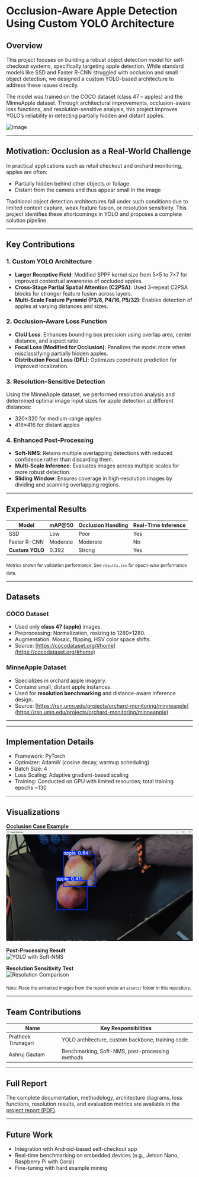 # Occlusion-Aware Apple Detection Using Custom YOLO Architecture

## Overview

This project focuses on building a robust object detection model for self-checkout systems, specifically targeting apple detection. While standard models like SSD and Faster R-CNN struggled with occlusion and small object detection, we designed a custom YOLO-based architecture to address these issues directly.

The model was trained on the COCO dataset (class 47 – apples) and the MinneApple dataset. Through architectural improvements, occlusion-aware loss functions, and resolution-sensitive analysis, this project improves YOLO’s reliability in detecting partially hidden and distant apples.

![image](https://github.com/user-attachments/assets/b5dcf098-731f-4cab-84a0-28646690da48)

---

## Motivation: Occlusion as a Real-World Challenge

In practical applications such as retail checkout and orchard monitoring, apples are often:

- Partially hidden behind other objects or foliage
- Distant from the camera and thus appear small in the image

Traditional object detection architectures fail under such conditions due to limited context capture, weak feature fusion, or resolution sensitivity. This project identifies these shortcomings in YOLO and proposes a complete solution pipeline.

---

## Key Contributions

### 1. Custom YOLO Architecture

- **Larger Receptive Field**: Modified SPPF kernel size from 5×5 to 7×7 for improved contextual awareness of occluded apples.
- **Cross-Stage Partial Spatial Attention (C2PSA)**: Used 3-repeat C2PSA blocks for stronger feature fusion across layers.
- **Multi-Scale Feature Pyramid (P3/8, P4/16, P5/32)**: Enables detection of apples at varying distances and sizes.

### 2. Occlusion-Aware Loss Function

- **CIoU Loss**: Enhances bounding box precision using overlap area, center distance, and aspect ratio.
- **Focal Loss (Modified for Occlusion)**: Penalizes the model more when misclassifying partially hidden apples.
- **Distribution Focal Loss (DFL)**: Optimizes coordinate prediction for improved localization.

### 3. Resolution-Sensitive Detection

Using the MinneApple dataset, we performed resolution analysis and determined optimal image input sizes for apple detection at different distances:

- 320×320 for medium-range apples
- 416×416 for distant apples

### 4. Enhanced Post-Processing

- **Soft-NMS**: Retains multiple overlapping detections with reduced confidence rather than discarding them.
- **Multi-Scale Inference**: Evaluates images across multiple scales for more robust detection.
- **Sliding Window**: Ensures coverage in high-resolution images by dividing and scanning overlapping regions.

---

## Experimental Results

| Model             | mAP@50 | Occlusion Handling | Real-Time Inference |
|------------------|--------|--------------------|----------------------|
| SSD              | Low    | Poor               | Yes                  |
| Faster R-CNN     | Moderate | Moderate         | No                   |
| **Custom YOLO**  | 0.392  | Strong             | Yes                  |

<sub>Metrics shown for validation performance. See `results.csv` for epoch-wise performance data.</sub>

---

## Datasets

### COCO Dataset
- Used only **class 47 (apple)** images.
- Preprocessing: Normalization, resizing to 1280×1280.
- Augmentation: Mosaic, flipping, HSV color space shifts.
- Source: [https://cocodataset.org/#home](https://cocodataset.org/#home)


### MinneApple Dataset
- Specializes in orchard apple imagery.
- Contains small, distant apple instances.
- Used for **resolution benchmarking** and distance-aware inference design.
- Source: [https://rsn.umn.edu/projects/orchard-monitoring/minneapple](https://rsn.umn.edu/projects/orchard-monitoring/minneapple)  

---


---

## Implementation Details

- Framework: PyTorch
- Optimizer: AdamW (cosine decay, warmup scheduling)
- Batch Size: 4
- Loss Scaling: Adaptive gradient-based scaling
- Training: Conducted on GPU with limited resources; total training epochs ~130

---

## Visualizations

**Occlusion Case Example**  
![Occlusion Case](Results/occlusion_case.png)

**Post-Processing Result**  
![YOLO with Soft-NMS](assets/occlusion_fixed.png)

**Resolution Sensitivity Test**  
![Resolution Comparison](assets/yolo_results_graph.png)

<sub>Note: Place the extracted images from the report under an `assets/` folder in this repository.</sub>

---

## Team Contributions

| Name                  | Key Responsibilities                              |
|-----------------------|----------------------------------------------------|
| Pratheek Tirunagari   | YOLO architecture, custom backbone, training code |
| Ashruj Gautam         | Benchmarking, Soft-NMS, post-processing methods   |

---

## Full Report

The complete documentation, methodology, architecture diagrams, loss functions, resolution results, and evaluation metrics are available in the [project report (PDF)](https://github.com/Pratheek-Tirunagari-and-Ashruj-Gautam/DeepLearning_Project/blob/main/report.pdf).

---

## Future Work

- Integration with Android-based self-checkout app
- Real-time benchmarking on embedded devices (e.g., Jetson Nano, Raspberry Pi with Coral)
- Fine-tuning with hard example mining

